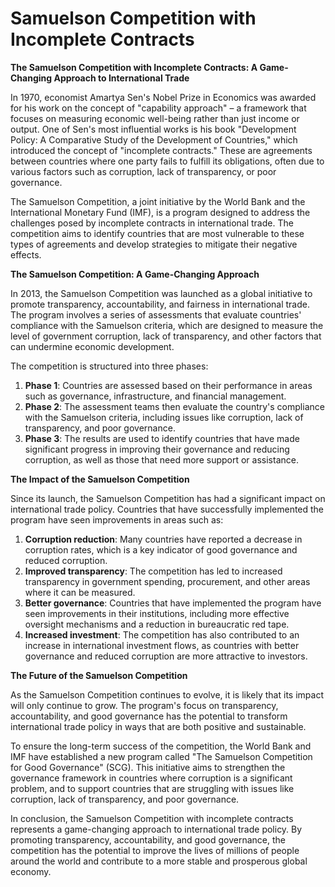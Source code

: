 # Samuelson Competition with Incomplete Contracts

**The Samuelson Competition with Incomplete Contracts: A Game-Changing Approach to International Trade**

In 1970, economist Amartya Sen's Nobel Prize in Economics was awarded for his work on the concept of "capability approach" – a framework that focuses on measuring economic well-being rather than just income or output. One of Sen's most influential works is his book "Development Policy: A Comparative Study of the Development of Countries," which introduced the concept of "incomplete contracts." These are agreements between countries where one party fails to fulfill its obligations, often due to various factors such as corruption, lack of transparency, or poor governance.

The Samuelson Competition, a joint initiative by the World Bank and the International Monetary Fund (IMF), is a program designed to address the challenges posed by incomplete contracts in international trade. The competition aims to identify countries that are most vulnerable to these types of agreements and develop strategies to mitigate their negative effects.

**The Samuelson Competition: A Game-Changing Approach**

In 2013, the Samuelson Competition was launched as a global initiative to promote transparency, accountability, and fairness in international trade. The program involves a series of assessments that evaluate countries' compliance with the Samuelson criteria, which are designed to measure the level of government corruption, lack of transparency, and other factors that can undermine economic development.

The competition is structured into three phases:

1. **Phase 1**: Countries are assessed based on their performance in areas such as governance, infrastructure, and financial management.
2. **Phase 2**: The assessment teams then evaluate the country's compliance with the Samuelson criteria, including issues like corruption, lack of transparency, and poor governance.
3. **Phase 3**: The results are used to identify countries that have made significant progress in improving their governance and reducing corruption, as well as those that need more support or assistance.

**The Impact of the Samuelson Competition**

Since its launch, the Samuelson Competition has had a significant impact on international trade policy. Countries that have successfully implemented the program have seen improvements in areas such as:

1. **Corruption reduction**: Many countries have reported a decrease in corruption rates, which is a key indicator of good governance and reduced corruption.
2. **Improved transparency**: The competition has led to increased transparency in government spending, procurement, and other areas where it can be measured.
3. **Better governance**: Countries that have implemented the program have seen improvements in their institutions, including more effective oversight mechanisms and a reduction in bureaucratic red tape.
4. **Increased investment**: The competition has also contributed to an increase in international investment flows, as countries with better governance and reduced corruption are more attractive to investors.

**The Future of the Samuelson Competition**

As the Samuelson Competition continues to evolve, it is likely that its impact will only continue to grow. The program's focus on transparency, accountability, and good governance has the potential to transform international trade policy in ways that are both positive and sustainable.

To ensure the long-term success of the competition, the World Bank and IMF have established a new program called "The Samuelson Competition for Good Governance" (SCG). This initiative aims to strengthen the governance framework in countries where corruption is a significant problem, and to support countries that are struggling with issues like corruption, lack of transparency, and poor governance.

In conclusion, the Samuelson Competition with incomplete contracts represents a game-changing approach to international trade policy. By promoting transparency, accountability, and good governance, the competition has the potential to improve the lives of millions of people around the world and contribute to a more stable and prosperous global economy.
